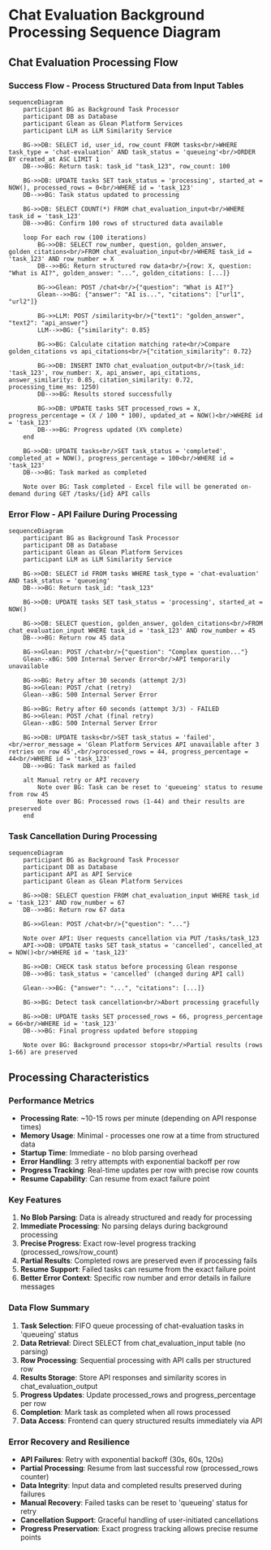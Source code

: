 # Chat Evaluation Background Processing Sequence Diagram

## Chat Evaluation Processing Flow

### Success Flow - Process Structured Data from Input Tables
```mermaid
sequenceDiagram
    participant BG as Background Task Processor
    participant DB as Database
    participant Glean as Glean Platform Services
    participant LLM as LLM Similarity Service
    
    BG->>DB: SELECT id, user_id, row_count FROM tasks<br/>WHERE task_type = 'chat-evaluation' AND task_status = 'queueing'<br/>ORDER BY created_at ASC LIMIT 1
    DB-->>BG: Return task: task_id "task_123", row_count: 100
    
    BG->>DB: UPDATE tasks SET task_status = 'processing', started_at = NOW(), processed_rows = 0<br/>WHERE id = 'task_123'
    DB-->>BG: Task status updated to processing
    
    BG->>DB: SELECT COUNT(*) FROM chat_evaluation_input<br/>WHERE task_id = 'task_123'
    DB-->>BG: Confirm 100 rows of structured data available
    
    loop For each row (100 iterations)
        BG->>DB: SELECT row_number, question, golden_answer, golden_citations<br/>FROM chat_evaluation_input<br/>WHERE task_id = 'task_123' AND row_number = X
        DB-->>BG: Return structured row data<br/>{row: X, question: "What is AI?", golden_answer: "...", golden_citations: [...]}
        
        BG->>Glean: POST /chat<br/>{"question": "What is AI?"}
        Glean-->>BG: {"answer": "AI is...", "citations": ["url1", "url2"]}
        
        BG->>LLM: POST /similarity<br/>{"text1": "golden_answer", "text2": "api_answer"}
        LLM-->>BG: {"similarity": 0.85}
        
        BG->>BG: Calculate citation matching rate<br/>Compare golden_citations vs api_citations<br/>{"citation_similarity": 0.72}
        
        BG->>DB: INSERT INTO chat_evaluation_output<br/>(task_id: 'task_123', row_number: X, api_answer, api_citations, answer_similarity: 0.85, citation_similarity: 0.72, processing_time_ms: 1250)
        DB-->>BG: Results stored successfully
        
        BG->>DB: UPDATE tasks SET processed_rows = X, progress_percentage = (X / 100 * 100), updated_at = NOW()<br/>WHERE id = 'task_123'
        DB-->>BG: Progress updated (X% complete)
    end
    
    BG->>DB: UPDATE tasks<br/>SET task_status = 'completed', completed_at = NOW(), progress_percentage = 100<br/>WHERE id = 'task_123'
    DB-->>BG: Task marked as completed
    
    Note over BG: Task completed - Excel file will be generated on-demand during GET /tasks/{id} API calls
```

### Error Flow - API Failure During Processing
```mermaid
sequenceDiagram
    participant BG as Background Task Processor
    participant DB as Database
    participant Glean as Glean Platform Services
    participant LLM as LLM Similarity Service
    
    BG->>DB: SELECT id FROM tasks WHERE task_type = 'chat-evaluation' AND task_status = 'queueing'
    DB-->>BG: Return task_id: "task_123"
    
    BG->>DB: UPDATE tasks SET task_status = 'processing', started_at = NOW()
    
    BG->>DB: SELECT question, golden_answer, golden_citations<br/>FROM chat_evaluation_input WHERE task_id = 'task_123' AND row_number = 45
    DB-->>BG: Return row 45 data
    
    BG->>Glean: POST /chat<br/>{"question": "Complex question..."}
    Glean--xBG: 500 Internal Server Error<br/>API temporarily unavailable
    
    BG->>BG: Retry after 30 seconds (attempt 2/3)
    BG->>Glean: POST /chat (retry)
    Glean--xBG: 500 Internal Server Error
    
    BG->>BG: Retry after 60 seconds (attempt 3/3) - FAILED
    BG->>Glean: POST /chat (final retry)
    Glean--xBG: 500 Internal Server Error
    
    BG->>DB: UPDATE tasks<br/>SET task_status = 'failed', <br/>error_message = 'Glean Platform Services API unavailable after 3 retries on row 45',<br/>processed_rows = 44, progress_percentage = 44<br/>WHERE id = 'task_123'
    DB-->>BG: Task marked as failed
    
    alt Manual retry or API recovery
        Note over BG: Task can be reset to 'queueing' status to resume from row 45
        Note over BG: Processed rows (1-44) and their results are preserved
    end
```

### Task Cancellation During Processing
```mermaid
sequenceDiagram
    participant BG as Background Task Processor
    participant DB as Database
    participant API as API Service
    participant Glean as Glean Platform Services
    
    BG->>DB: SELECT question FROM chat_evaluation_input WHERE task_id = 'task_123' AND row_number = 67
    DB-->>BG: Return row 67 data
    
    BG->>Glean: POST /chat<br/>{"question": "..."}
    
    Note over API: User requests cancellation via PUT /tasks/task_123
    API->>DB: UPDATE tasks SET task_status = 'cancelled', cancelled_at = NOW()<br/>WHERE id = 'task_123'
    
    BG->>DB: CHECK task status before processing Glean response
    DB-->>BG: task_status = 'cancelled' (changed during API call)
    
    Glean-->>BG: {"answer": "...", "citations": [...]}
    
    BG->>BG: Detect task cancellation<br/>Abort processing gracefully
    
    BG->>DB: UPDATE tasks SET processed_rows = 66, progress_percentage = 66<br/>WHERE id = 'task_123'
    DB-->>BG: Final progress updated before stopping
    
    Note over BG: Background processor stops<br/>Partial results (rows 1-66) are preserved
```

## Processing Characteristics

### Performance Metrics
- **Processing Rate**: ~10-15 rows per minute (depending on API response times)
- **Memory Usage**: Minimal - processes one row at a time from structured data
- **Startup Time**: Immediate - no blob parsing overhead
- **Error Handling**: 3 retry attempts with exponential backoff per row
- **Progress Tracking**: Real-time updates per row with precise row counts
- **Resume Capability**: Can resume from exact failure point

### Key Features
1. **No Blob Parsing**: Data is already structured and ready for processing
2. **Immediate Processing**: No parsing delays during background processing
3. **Precise Progress**: Exact row-level progress tracking (processed_rows/row_count)
4. **Partial Results**: Completed rows are preserved even if processing fails
5. **Resume Support**: Failed tasks can resume from the exact failure point
6. **Better Error Context**: Specific row number and error details in failure messages

### Data Flow Summary
1. **Task Selection**: FIFO queue processing of chat-evaluation tasks in 'queueing' status
2. **Data Retrieval**: Direct SELECT from chat_evaluation_input table (no parsing)
3. **Row Processing**: Sequential processing with API calls per structured row
4. **Results Storage**: Store API responses and similarity scores in chat_evaluation_output
5. **Progress Updates**: Update processed_rows and progress_percentage per row
6. **Completion**: Mark task as completed when all rows processed
7. **Data Access**: Frontend can query structured results immediately via API

### Error Recovery and Resilience
- **API Failures**: Retry with exponential backoff (30s, 60s, 120s)
- **Partial Processing**: Resume from last successful row (processed_rows counter)
- **Data Integrity**: Input data and completed results preserved during failures
- **Manual Recovery**: Failed tasks can be reset to 'queueing' status for retry
- **Cancellation Support**: Graceful handling of user-initiated cancellations
- **Progress Preservation**: Exact progress tracking allows precise resume points
